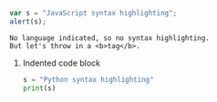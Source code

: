```js
var s = "JavaScript syntax highlighting";
alert(s);
```

    No language indicated, so no syntax highlighting.
    But let's throw in a <b>tag</b>.

1. Indented code block
    ```python
    s = "Python syntax highlighting"
    print(s)
    ```